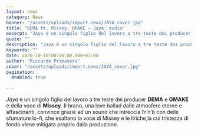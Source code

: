 ```yaml
---
layout: news
category: News
banner: "/assets/uploads/import.news/JAYA_cover.jpg"
title: "DEMA ft. Missey, OMAKE – Jaya: audio"
excerpt: "Jaya è un singolo figlio del lavoro a tre teste dei producer DEMA e OMAKE e della voce di Missey. Il brano, una love ballad dalle atmosfere eteree e affascinanti, convince grazie ad un sound che intreccia l’r’n’b con delle sfumature lo-fi, che esaltano la voce di Missey e le liriche,la cui tristezza di fondo [&hellip"
quote: ""
description: "Jaya è un singolo figlio del lavoro a tre teste dei producer DEMA e OMAKE e della voce di Missey. Il brano, una love ballad dalle atmosfere eteree e affascinanti, convince grazie ad un sound che intreccia l’r’n’b con delle sfumature lo-fi, che esaltano la voce di Missey e le liriche,la cui tristezza di fondo [&hellip"
keywords: ""
date: 2020-10-10T00:00:00.000+01:00
author: "Riccardo Primavera"
cover: "/assets/uploads/import.news/JAYA_cover.jpg"
pagination:
  enabled: true

---
```


_Jaya_ è un singolo figlio del lavoro a tre teste dei producer **DEMA** e **OMAKE** e della voce di **Missey**. Il brano, una love ballad dalle atmosfere eteree e affascinanti, convince grazie ad un sound che intreccia l’r’n’b con delle sfumature lo-fi, che esaltano la voce di Missey e le liriche,la cui tristezza di fondo viene mitigata proprio dalla produzione.